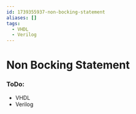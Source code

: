 ```yaml
---
id: 1739355937-non-bocking-statement
aliases: []
tags:
  - VHDL
  - Verilog
---
```


# Non Bocking Statement

### ToDo:
 - VHDL
 - Verilog

